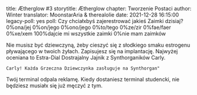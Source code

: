 title: Ætherglow #3
storytitle: Ætherglow 
chapter: Tworzenie Postaci
author: Winter
translator: MoonstarAria & therealolie
date: 2021-12-28 16:15:00
legacy-poll: yes
poll: Czy chciałxbyś zajerestrować jakieś Zaimki dzisiaj?
      0%ona/jej
      0%on/jego
      0%ono/jego
      0%to/tego
      0%ze/zir
      0%fae/faer
      0%xe/xem
      100%dajcie mi wszystkie zaimki
      0%nie mam zaimków

Nie musisz być dziewczyną, żeby cieszyć się z słodkiego smaku estrogenu pływającego w twoich żyłach. Zapisujesz się na implantację. Najwyżej oceniana to Estra-Dial Dostrajalny Jajnik z Synthorganików Carly.

`Carly! Każda Grzeczna Dziewczynka zasługuje na Synthorgan"`

Twój terminal odpala reklamę. Kiedy dostaniesz terminal studencki, nie będziesz musiałx się już męczyć z tym.